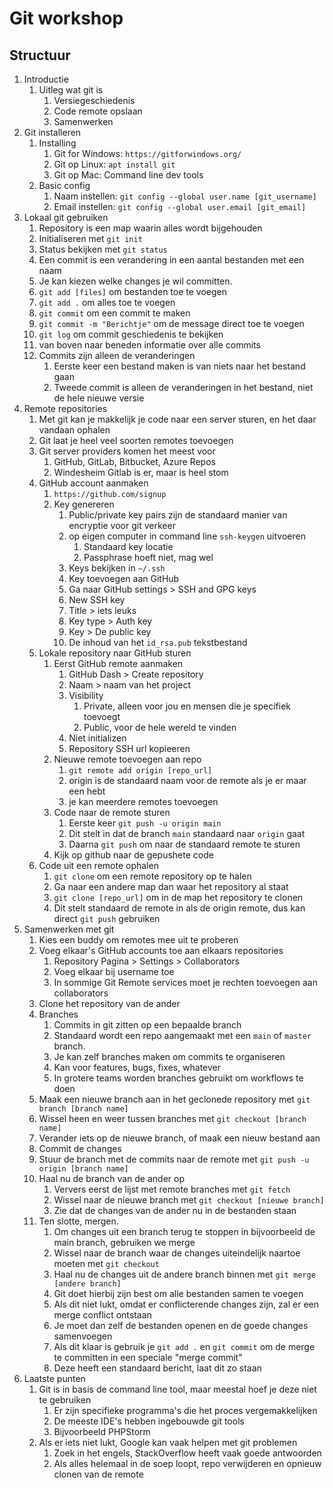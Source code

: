 # Git workshop

## Structuur

1. Introductie
   1. Uitleg wat git is
      1. Versiegeschiedenis
      2. Code remote opslaan
      3. Samenwerken
2. Git installeren
   1. Installing
      1. Git for Windows: `https://gitforwindows.org/`
      2. Git op Linux: `apt install git`
      3. Git op Mac: Command line dev tools
   2. Basic config
      1. Naam instellen: `git config --global user.name [git_username]`
      2. Email instellen: `git config --global user.email [git_email]`
3. Lokaal git gebruiken
   1. Repository is een map waarin alles wordt bijgehouden
   2. Initialiseren met `git init`
   3. Status bekijken met `git status`
   4. Een commit is een verandering in een aantal bestanden met een naam
   5. Je kan kiezen welke changes je wil committen. 
   6. `git add [files]` om bestanden toe te voegen
   7. `git add .` om alles toe te voegen
   8. `git commit` om een commit te maken
   9. `git commit -m "Berichtje"` om de message direct toe te voegen
   10. `git log` om commit geschiedenis te bekijken
   11. van boven naar beneden informatie over alle commits
   12. Commits zijn alleen de veranderingen
       1.  Eerste keer een bestand maken is van niets naar het bestand gaan
       2.  Tweede commit is alleen de veranderingen in het bestand, niet de hele nieuwe versie
4. Remote repositories
   1. Met git kan je makkelijk je code naar een server sturen, en het daar vandaan ophalen
   2. Git laat je heel veel soorten remotes toevoegen
   3. Git server providers komen het meest voor
      1. GitHub, GitLab, Bitbucket, Azure Repos
      2. Windesheim Gitlab is er, maar is heel stom
   4. GitHub account aanmaken
      1. `https://github.com/signup`
      2. Key genereren
         1. Public/private key pairs zijn de standaard manier van encryptie voor git verkeer
         2. op eigen computer in command line `ssh-keygen` uitvoeren
            1. Standaard key locatie
            2. Passphrase hoeft niet, mag wel
         3. Keys bekijken in `~/.ssh`
         5. Key toevoegen aan GitHub
         6. Ga naar GitHub settings > SSH and GPG keys
         7. New SSH key
         8. Title > iets leuks
         9. Key type > Auth key
         10. Key > De public key
            1. De inhoud van het `id_rsa.pub` tekstbestand
   5. Lokale repository naar GitHub sturen
      1. Eerst GitHub remote aanmaken
         1. GitHub Dash > Create repository
         2. Naam > naam van het project
         3. Visibility
            1. Private, alleen voor jou en mensen die je specifiek toevoegt
            2. Public, voor de hele wereld te vinden
         4. Niet initializen
         5. Repository SSH url kopieeren
      2. Nieuwe remote toevoegen aan repo
         1. `git remote add origin [repo_url]`
         2. origin is de standaard naam voor de remote als je er maar een hebt
         3. je kan meerdere remotes toevoegen
      3. Code naar de remote sturen
         1. Eerste keer `git push -u origin main`
         2. Dit stelt in dat de branch `main` standaard naar `origin` gaat
         3. Daarna `git push` om naar de standaard remote te sturen
      4. Kijk op github naar de gepushete code
   6. Code uit een remote ophalen
      1. `git clone` om een remote repository op te halen
      2. Ga naar een andere map dan waar het repository al staat
      3. `git clone [repo_url]` om in de map het repository te clonen
      4. Dit stelt standaard de remote in als de origin remote, dus kan direct `git push` gebruiken
5. Samenwerken met git
   1. Kies een buddy om remotes mee uit te proberen
   2. Voeg elkaar's GitHub accounts toe aan elkaars repositories
      1. Repository Pagina > Settings > Collaborators
      2. Voeg elkaar bij username toe 
      3. In sommige Git Remote services moet je rechten toevoegen aan collaborators
   3. Clone het repository van de ander
   4. Branches
      1. Commits in git zitten op een bepaalde branch
      2. Standaard wordt een repo aangemaakt met een `main` of `master` branch.
      3. Je kan zelf branches maken om commits te organiseren
      4. Kan voor features, bugs, fixes, whatever
      5. In grotere teams worden branches gebruikt om workflows te doen
   5. Maak een nieuwe branch aan in het geclonede repository met `git branch [branch name]`
   6. Wissel heen en weer tussen branches met `git checkout [branch name]`
   7. Verander iets op de nieuwe branch, of maak een nieuw bestand aan
   8. Commit de changes
   9. Stuur de branch met de commits naar de remote met `git push -u origin [branch name]`
   10. Haal nu de branch van de ander op
       1.  Ververs eerst de lijst met remote branches met `git fetch`
       2.  Wissel naar de nieuwe branch met `git checkout [nieuwe branch]`
       3.  Zie dat de changes van de ander nu in de bestanden staan
   11. Ten slotte, mergen.
       1.  Om changes uit een branch terug te stoppen in bijvoorbeeld de main branch, gebruiken we merge
       2.  Wissel naar de branch waar de changes uiteindelijk naartoe moeten met `git checkout`
       3.  Haal nu de changes uit de andere branch binnen met `git merge [andere branch]`
       4.  Git doet hierbij zijn best om alle bestanden samen te voegen
       5.  Als dit niet lukt, omdat er conflicterende changes zijn, zal er een merge conflict ontstaan
       6.  Je moet dan zelf de bestanden openen en de goede changes samenvoegen
       7.  Als dit klaar is gebruik je `git add .` en `git commit` om de merge te committen in een speciale "merge commit"
       8.  Deze heeft een standaard bericht, laat dit zo staan
6.  Laatste punten
    1.  Git is in basis de command line tool, maar meestal hoef je deze niet te gebruiken
        1.  Er zijn specifieke programma's die het proces vergemakkelijken
        2.  De meeste IDE's hebben ingebouwde git tools
        3.  Bijvoorbeeld PHPStorm 
    2.  Als er iets niet lukt, Google kan vaak helpen met git problemen
        1.  Zoek in het engels, StackOverflow heeft vaak goede antwoorden
        2.  Als alles helemaal in de soep loopt, repo verwijderen en opnieuw clonen van de remote
